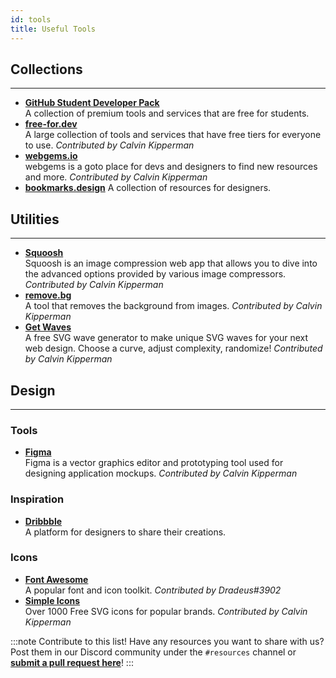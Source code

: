 ```yaml
---
id: tools
title: Useful Tools
---
```


## Collections

---

- [**GitHub Student Developer Pack**](https://education.github.com/pack)  
  A collection of premium tools and services that are free for students.
- [**free-for.dev**](https://free-for.dev)  
  A large collection of tools and services that have free tiers for everyone to use. _Contributed by Calvin Kipperman_
- [**webgems.io**](https://webgems.io)  
  webgems is a goto place for devs and designers to find new resources and more. _Contributed by Calvin Kipperman_
- [**bookmarks.design**](https://www.bookmarks.design)
  A collection of resources for designers.

## Utilities

---

- [**Squoosh**](https://squoosh.app)  
  Squoosh is an image compression web app that allows you to dive into the advanced options provided by various image compressors. _Contributed by Calvin Kipperman_
- [**remove.bg**](https://www.remove.bg)  
  A tool that removes the background from images. _Contributed by Calvin Kipperman_
- [**Get Waves**](https://getwaves.io)  
  A free SVG wave generator to make unique SVG waves for your next web design. Choose a curve, adjust complexity, randomize! _Contributed by Calvin Kipperman_

## Design

---

### Tools

- [**Figma**](https://www.figma.com)  
  Figma is a vector graphics editor and prototyping tool used for designing application mockups. _Contributed by Calvin Kipperman_

### Inspiration

- [**Dribbble**](https://dribbble.com)  
  A platform for designers to share their creations.

### Icons

- [**Font Awesome**](https://fontawesome.com)  
  A popular font and icon toolkit. _Contributed by Dradeus#3902_
- [**Simple Icons**](http://simpleicons.org)  
  Over 1000 Free SVG icons for popular brands. _Contributed by Calvin Kipperman_

:::note Contribute to this list!
Have any resources you want to share with us? Post them in our Discord community under the `#resources` channel or [**submit a pull request here**](https://github.com/bc-compsci-club/ttp.bccompsci.club)!
:::
